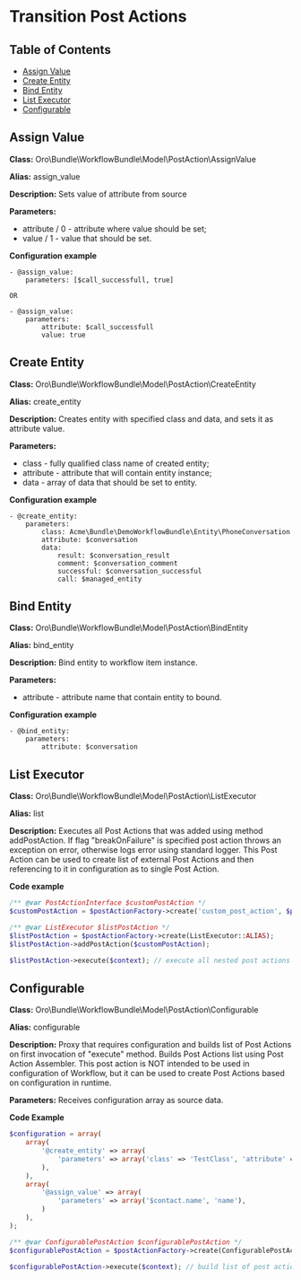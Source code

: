 Transition Post Actions
=======================

Table of Contents
-----------------
 - [Assign Value](#assign-value)
 - [Create Entity](#create-entity)
 - [Bind Entity](#bind-entity)
 - [List Executor](#list-executor)
 - [Configurable](#configurable)

Assign Value
------------

**Class:** Oro\Bundle\WorkflowBundle\Model\PostAction\AssignValue

**Alias:** assign_value

**Description:** Sets value of attribute from source

**Parameters:**
 - attribute / 0 - attribute where value should be set;
 - value / 1 - value that should be set.

**Configuration example**
```
- @assign_value:
    parameters: [$call_successfull, true]

OR

- @assign_value:
    parameters:
        attribute: $call_successfull
        value: true
```

Create Entity
-------------

**Class:** Oro\Bundle\WorkflowBundle\Model\PostAction\CreateEntity

**Alias:** create_entity

**Description:** Creates entity with specified class and data, and sets it as attribute value.

**Parameters:**
 - class - fully qualified class name of created entity;
 - attribute - attribute that will contain entity instance;
 - data - array of data that should be set to entity.

**Configuration example**
```
- @create_entity:
    parameters:
        class: Acme\Bundle\DemoWorkflowBundle\Entity\PhoneConversation
        attribute: $conversation
        data:
            result: $conversation_result
            comment: $conversation_comment
            successful: $conversation_successful
            call: $managed_entity
```

Bind Entity
-----------

**Class:** Oro\Bundle\WorkflowBundle\Model\PostAction\BindEntity

**Alias:** bind_entity

**Description:** Bind entity to workflow item instance.

**Parameters:**
 - attribute - attribute name that contain entity to bound.

**Configuration example**
```
- @bind_entity:
    parameters:
        attribute: $conversation
```

List Executor
-------------

**Class:** Oro\Bundle\WorkflowBundle\Model\PostAction\ListExecutor

**Alias:** list

**Description:** Executes all Post Actions that was added using method addPostAction.
If flag "breakOnFailure" is specified post action throws an exception on error,
otherwise logs error using standard logger. This Post Action can be used to create list of external Post Actions
and then referencing to it in configuration as to single Post Action.

**Code example**
```php
/** @var PostActionInterface $customPostAction */
$customPostAction = $postActionFactory->create('custom_post_action', $postActionParameters);

/** @var ListExecutor $listPostAction */
$listPostAction = $postActionFactory->create(ListExecutor::ALIAS);
$listPostAction->addPostAction($customPostAction);

$listPostAction->execute($context); // execute all nested post actions
```

Configurable
------------

**Class:** Oro\Bundle\WorkflowBundle\Model\PostAction\Configurable

**Alias:** configurable

**Description:** Proxy that requires configuration and builds list of Post Actions
on first invocation of "execute" method. Builds Post Actions list using Post Action Assembler.
This post action is NOT intended to be used in configuration of Workflow,
but it can be used to create Post Actions based on configuration in runtime.

**Parameters:** Receives configuration array as source data.

**Code Example**
```php
$configuration = array(
    array(
        '@create_entity' => array(
            'parameters' => array('class' => 'TestClass', 'attribute' => '$entity'),
        ),
    ),
    array(
        '@assign_value' => array(
            'parameters' => array('$contact.name', 'name'),
        )
    ),
);

/** @var ConfigurablePostAction $configurablePostAction */
$configurablePostAction = $postActionFactory->create(ConfigurablePostAction::ALIAS, $configuration);

$configurablePostAction->execute($context); // build list of post actions and execute them
```
